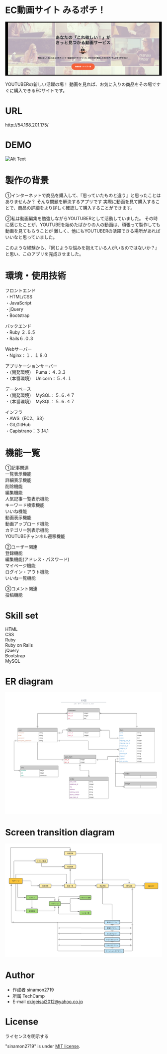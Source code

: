 # EC動画サイト みるポチ！
![readme 2.png](https://github.com/sinamon2719/orizinal_app/blob/master/readme%202.png)


YOUTUBERの新しい活躍の場！
動画を見れば、お気に入りの商品をその場ですぐに購入できるECサイトです。

# URL

http://54.168.201.175/
 
# DEMO
![Alt Text](https://user-images.githubusercontent.com/70252059/97527763-7245fe80-19ef-11eb-8e89-a6f803f7d92c.gif)
# 製作の背景

①インターネットで商品を購入して、『思っていたものと違う』と思ったことはありませんか？
そんな問題を解決するアプリです
実際に動画を見て購入することで、商品の詳細をより詳しく確認して購入することができます。

②私は動画編集を勉強しながらYOUTUBERとして活動していました。
その時に感じたことが、YOUTUBEを始めたばかりの人の動画は、頑張って製作しても動画を見てもらうことが
難しく、他にもYOUTUBERの活躍できる場所があればいいなと思っていました。

このような経験から、『同じような悩みを抱えている人がいるのではないか？』と思い、このアプリを完成させました。
 
# 環境・使用技術

フロントエンド<br>
 ・HTML/CSS<br>
 ・JavaScript<br>
 ・jQuery<br>
 ・Bootstrap<br>
 
バックエンド<br>
 ・Ruby ２.６.5<br>
 ・Rails６.０.3<br>
 
 Webサーバー<br>
 ・Nginx：１．１８.0<br>
 
 アプリケーションサーバー<br>
 ・（開発環境）　Puma：４.３.3<br>
 ・（本番環境）　Unicorn：５.４.１<br>

 データベース<br>
 ・（開発環境）　MySQL：５.６.４７<br>
 ・（本番環境）　MySQL：５.６.４７<br>
 
 インフラ<br>
 ・AWS（EC2、S3）<br>
 ・Git,GitHub<br>
 ・Capistrano：３.14.1<br>
 
# 機能一覧
 
①記事関連<br>
 一覧表示機能<br>
  詳細表示機能<br>
  削除機能<br>
  編集機能<br>
  人気記事一覧表示機能<br>
  キーワード検索機能<br>
  いいね機能<br>
  動画表示機能<br>
  動画アップロード機能<br>
  カテゴリー別表示機能<br>
  YOUTUBEチャンネル遷移機能<br>

②ユーザー関連<br>
  登録機能<br>
  編集機能(アドレス・パスワード)<br>
  マイページ機能<br>
  ログイン・アウト機能<br>
  いいね一覧機能<br>

③コメント関連<br>
  投稿機能<br>
  
# Skill set

 HTML<br>
 CSS<br>
 Ruby<br>
 Ruby on Rails<br>
 jQuery<br>
 Bootstrap<br>
 MySQL<br>
 
 
 
# ER diagram

![diagram2.png](https://github.com/sinamon2719/orizinal_app/blob/master/diagram2.png)

 
# Screen transition diagram
![diagram.png](https://github.com/sinamon2719/orizinal_app/blob/master/diagram.png)
 
 
# Author
  
* 作成者 sinamon2719
* 所属   TechCamp
* E-mail okigeisai2012@yahoo.co.jp
 
# License
ライセンスを明示する
 
"sinamon2719" is under [MIT license](https://en.wikipedia.org/wiki/MIT_License).
 
